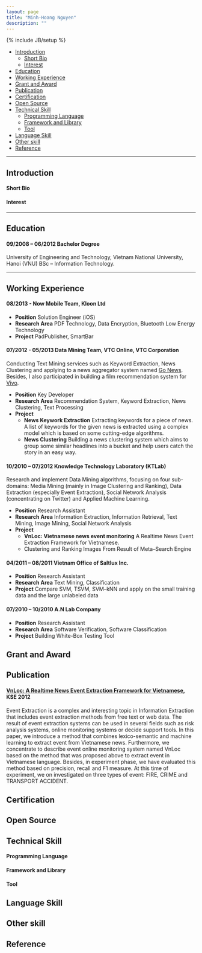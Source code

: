 ```yaml
---
layout: page
title: "Minh-Hoang Nguyen"
description: ""
---
```

{% include JB/setup %}

- [Introduction](#introduction)
	- [Short Bio](#short-bio)
	- [Interest](#interest)
- [Education](#education)
- [Working Experience](#working-experience)
- [Grant and Award](#grant-and-award)
- [Publication](#publication)
- [Certification](#certification)
- [Open Source](#open-source)
- [Technical Skill](#technical-skill)
	- [Programming Language](#programming-language)
	- [Framework and Library](#framework-and-library)
	- [Tool](#tool)
- [Language Skill](#language-skill)
- [Other skill](#other-skill)
- [Reference](#reference)

****
## Introduction
#### Short Bio

#### Interest

****
## Education
#### 09/2008 – 06/2012 Bachelor Degree
University of Engineering and Technology, Vietnam National University, Hanoi (VNU) BSc – Information Technology.

****
## Working Experience

#### 08/2013 - Now Mobile Team, Kloon Ltd
- **Position** Solution Engineer (iOS)
- **Research Area** PDF Technology, Data Encryption, Bluetooth Low Energy Technology
- **Project** PadPublisher, SmartBar

#### 07/2012 - 05/2013 Data Mining Team, VTC Online, VTC Corporation
Conducting Text Mining services such as Keyword Extraction, News Clustering and applying to a news aggregator system named [Go News](http://news.go.vn/). Besides, I also participated in building a film recommendation system for [Vivo](http://vivo.go.vn/).

- **Position** Key Developer
- **Research Area** Recommendation System, Keyword Extraction, News Clustering, Text Processing
- **Project**
	- **News Keywork Extraction** Extracting keywords for a piece of news. A list of keywords for the given news is extracted using a complex model which is based on some cutting-edge algorithms.
	- **News Clustering** Building a news clustering system which aims to group some similar headlines into a bucket and help users catch the story in an easy way.

#### 10/2010 – 07/2012 Knowledge Technology Laboratory (KTLab)
Research and implement Data Mining algorithms, focusing on four sub-domains: Media Mining (mainly in Image Clustering and Ranking), Data Extraction (especially Event Extraction), Social Network Analysis (concentrating on Twitter) and Applied Machine Learning.

- **Position** Research Assistant
- **Research Area** Information Extraction, Information Retrieval, Text Mining, Image Mining, Social Network Analysis
- **Project**
	- **VnLoc: Vietnamese news event monitoring** A Realtime News Event Extraction Framework for Vietnamese.
	- Clustering and Ranking Images From Result of Meta–Search Engine

#### 04/2011 – 08/2011 Vietnam Office of Saltlux Inc.
- **Position** Research Assistant
- **Research Area** Text Mining, Classification 
- **Project** Compare SVM, TSVM, SVM–kNN and apply on the small training data and the large unlabeled data

#### 07/2010 – 10/2010 A.N Lab Company
- **Position** Research Assistant
- **Research Area** Software Verification, Software Classification
- **Project** Building White-Box Testing Tool

## Grant and Award


## Publication
#### [VnLoc: A Realtime News Event Extraction Framework for Vietnamese](http://ieeexplore.ieee.org/xpl/abstractAuthors.jsp?tp=&arnumber=6299414), KSE 2012

Event Extraction is a complex and interesting topic in Information Extraction that includes event extraction methods from free text or web data. The result of event extraction systems can be used in several fields such as risk analysis systems, online monitoring systems or decide support tools. In this paper, we introduce a method that combines lexico-semantic and machine learning to extract event from Vietnamese news. Furthermore, we concentrate to describe event online monitoring system named VnLoc based on the method that was proposed above to extract event in Vietnamese language. Besides, in experiment phase, we have evaluated this method based on precision, recall and F1 measure. At this time of experiment, we on investigated on three types of event: FIRE, CRIME and TRANSPORT ACCIDENT.

## Certification

## Open Source



## Technical Skill
#### Programming Language


#### Framework and Library


#### Tool



## Language Skill


## Other skill


## Reference


<!---
****
## Personal Information

**Full Name**                  	MINH–HOANG NGUYEN

**Gender**						Male          		 	

**Nationality** 				Vietnamese 				

**Date of birth** 				23^rd of October, 1990 	

**Marital Status** 				Single 					

**Mobile Phone** 				+84 1689 985 956 			

**Email** 						hoangnm.53@gmail.com 	
-->
